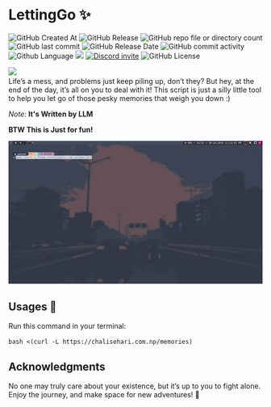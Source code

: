 # LettingGo ✨

![GitHub Created At](https://img.shields.io/github/created-at/harilvfs/LettingGo?style=for-the-badge&logo=github)
![GitHub Release](https://img.shields.io/github/v/release/harilvfs/LettingGo?style=for-the-badge&logo=github)
![GitHub repo file or directory count](https://img.shields.io/github/directory-file-count/harilvfs/LettingGo?style=for-the-badge&logo=github)
![GitHub last commit](https://img.shields.io/github/last-commit/harilvfs/LettingGo?style=for-the-badge&logo=github)
![GitHub Release Date](https://img.shields.io/github/release-date/harilvfs/LettingGo?style=for-the-badge&logo=github)
![GitHub commit activity](https://img.shields.io/github/commit-activity/w/harilvfs/LettingGo?style=for-the-badge&logo=github)
![Github Language](https://img.shields.io/github/languages/top/harilvfs/LettingGo?style=for-the-badge&logo=github)
[![](https://dcbadge.limes.pink/api/server/https://discord.gg/HBySRyymyZ?logoColor=ff6b6b)](https://discord.gg/HBySRyymyZ) 
[![Discord invite][discord-badge]][discord-link]
![GitHub License](https://img.shields.io/github/license/harilvfs/LettingGo?style=for-the-badge&logo=github)

<a href="https://instagram.com/harilvfs">
    <img src="https://img.shields.io/badge/Instagram-E4405F?logo=instagram&logoColor=white" />
  </a>
<br>
Life’s a mess, and problems just keep piling up, don’t they? But hey, at the end of the day, it’s all on you to deal with it! This script is just a silly little tool to help you let go of those pesky memories that weigh you down :)

*Note:* **It's Written by LLM**

**BTW This is Just for fun!** 

![Preview](preview/memories.gif)

## Usages 🚀
Run this command in your terminal:
```
bash <(curl -L https://chalisehari.com.np/memories)
```

## Acknowledgments

No one may truly care about your existence, but it’s up to you to fight alone. Enjoy the journey, and make space for new adventures! 🌈

[discord-badge]: https://img.shields.io/discord/757266205408100413.svg?logo=discord&colorB=7289DA&style=for-the-badge
[discord-link]: https://discord.gg/TAaVXT95
